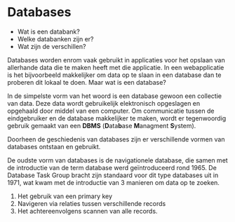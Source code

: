 # Databases

- Wat is een databank?
- Welke databanken zijn er?
- Wat zijn de verschillen?

Databases worden enrom vaak gebruikt in applicaties voor het opslaan van allerhande data die te maken heeft met die applicatie. In een webapplicatie is het bijvoorbeeld makkelijker om data op te slaan in een database dan te proberen dit lokaal te doen. Maar wat is een database?

In de simpelste vorm van het woord is een database gewoon een collectie van data. Deze data wordt gebruikelijk elektronisch opgeslagen en opgehaald door middel van een computer. Om communicatie tussen de eindgebruiker en de database makkelijker te maken, wordt er tegenwoordig gebruik gemaakt van een **DBMS** (**D**ata**b**ase **M**anagment **S**ystem).

Doorheen de geschiedenis van databases zijn er verschillende vormen van databases ontstaan en gebruikt.

De oudste vorm van databases is de navigationele database, die samen met de introductie van de term database werd geïntroduceerd rond 1965. De Database Task Group bracht zijn standaard voor dit type databases uit in 1971, wat kwam met de introductie van 3 manieren om data op te zoeken.

1. Het gebruik van een primary key
2. Navigeren via relaties tussen verschillende records
3. Het achtereenvolgens scannen van alle records.

